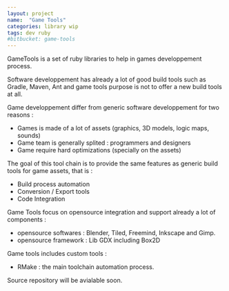 ```yaml
---
layout: project
name:  "Game Tools"
categories: library wip
tags: dev ruby
#bitbucket: game-tools
---
```


GameTools is a set of ruby libraries to help in games developpement process.

Software developpement has already a lot of good build tools such as Gradle, Maven, Ant and game tools purpose is not to offer a new build tools at all. 

Game developpement differ from generic software developpement for two reasons :

- Games is made of a lot of assets (graphics, 3D models, logic maps, sounds)
- Game team is generally splited : programmers and designers
- Game require hard optimizations (specially on the assets)

The goal of this tool chain is to provide the same features as generic build tools for game assets, that is :

- Build process automation
- Conversion / Export tools
- Code Integration

Game Tools focus on opensource integration and support already a lot of components :

- opensource softwares : Blender, Tiled, Freemind, Inkscape and Gimp.
- opensource framework : Lib GDX including Box2D

Game tools includes custom tools :

- RMake : the main toolchain automation process.

<div class="alert alert-danger" role="alert">
  <p>Source repository will be avialable soon.</p>
</div>